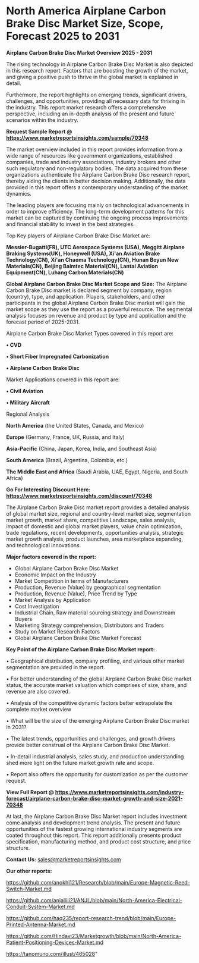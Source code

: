 # North America Airplane Carbon Brake Disc Market Size, Scope, Forecast 2025 to 2031

<Strong> Airplane Carbon Brake Disc Market Overview 2025 - 2031</strong>

The rising technology in Airplane Carbon Brake Disc Market is also depicted in this research report. Factors that are boosting the growth of the market, and giving a positive push to thrive in the global market is explained in detail.

Furthermore, the report highlights on emerging trends, significant drivers, challenges, and opportunities, providing all necessary data for thriving in the industry. This report market research offers a comprehensive perspective, including an in-depth analysis of the present and future scenarios within the industry.

<strong>Request Sample Report @ <a href=https://www.marketreportsinsights.com/sample/70348>https://www.marketreportsinsights.com/sample/70348</a></strong>

The market overview included in this report provides information from a wide range of resources like government organizations, established companies, trade and industry associations, industry brokers and other such regulatory and non-regulatory bodies. The data acquired from these organizations authenticate the Airplane Carbon Brake Disc research report, thereby aiding the clients in better decision making. Additionally, the data provided in this report offers a contemporary understanding of the market dynamics.

The leading players are focusing mainly on technological advancements in order to improve efficiency. The long-term development patterns for this market can be captured by continuing the ongoing process improvements and financial stability to invest in the best strategies.

Top Key players of Airplane Carbon Brake Disc Market are:

<strong>Messier-Bugatti(FR), UTC Aerospace Systems (USA), Meggitt Airplane Braking Systems(UK), Honeywell (USA), Xi'an Aviation Brake Technology(CN), Xi'an Chaoma Technology(CN), Hunan Boyun New Materials(CN), Beijing Baimtec Material(CN), Lantai Aviation Equipment(CN), Luhang Carbon Materials(CN)</strong>

<strong><b>Global Airplane Carbon Brake Disc Market Scope and Size:</b></strong>
The Airplane Carbon Brake Disc market is declared segment by company, region (country), type, and application. Players, stakeholders, and other participants in the global Airplane Carbon Brake Disc market will gain the market scope as they use the report as a powerful resource. The segmental analysis focuses on revenue and product by type and application and the forecast period of 2025-2031.

Airplane Carbon Brake Disc Market Types covered in this report are:

<strong>• CVD

• Short Fiber Impregnated Carbonization

• Airplane Carbon Brake Disc</strong>

Market Applications covered in this report are:

<strong>• Civil Aviation

• Military Aircraft</strong> 

Regional Analysis

<strong>North America</strong> (the United States, Canada, and Mexico)

<strong>Europe</strong> (Germany, France, UK, Russia, and Italy)

<strong>Asia-Pacific</strong> (China, Japan, Korea, India, and Southeast Asia)

<strong>South America</strong> (Brazil, Argentina, Colombia, etc.)

<strong>The Middle East and Africa</strong> (Saudi Arabia, UAE, Egypt, Nigeria, and South Africa)

<strong>Go For Interesting Discount Here: <a href=https://www.marketreportsinsights.com/discount/70348>https://www.marketreportsinsights.com/discount/70348</a></strong>

The Airplane Carbon Brake Disc market report provides a detailed analysis of global market size, regional and country-level market size, segmentation market growth, market share, competitive Landscape, sales analysis, impact of domestic and global market players, value chain optimization, trade regulations, recent developments, opportunities analysis, strategic market growth analysis, product launches, area marketplace expanding, and technological innovations.

<strong><b>Major factors covered in the report:</b></strong>
<ul>
  <li>Global Airplane Carbon Brake Disc Market </li>
  <li>Economic Impact on the Industry</li>
  <li>Market Competition in terms of Manufacturers</li>
  <li>Production, Revenue (Value) by geographical segmentation</li>
  <li>Production, Revenue (Value), Price Trend by Type</li>
  <li>Market Analysis by Application</li>
  <li>Cost Investigation</li>
  <li>Industrial Chain, Raw material sourcing strategy and Downstream Buyers</li>
  <li>Marketing Strategy comprehension, Distributors and Traders</li>
  <li>Study on Market Research Factors</li>
  <li>Global Airplane Carbon Brake Disc Market Forecast</li>
</ul>

<strong><b>Key Point of the Airplane Carbon Brake Disc Market report:</b></strong>

• Geographical distribution, company profiling, and various other market segmentation are provided in the report.

• For better understanding of the global Airplane Carbon Brake Disc market status, the accurate market valuation which comprises of size, share, and revenue are also covered.

• Analysis of the competitive dynamic factors better extrapolate the complete market overview

• What will be the size of the emerging Airplane Carbon Brake Disc market in 2031?

• The latest trends, opportunities and challenges, and growth drivers provide better construal of the Airplane Carbon Brake Disc Market.

• In-detail industrial analysis, sales study, and production understanding shed more light on the future market growth rate and scope.

• Report also offers the opportunity for customization as per the customer request.

<strong><b>View Full Report @ <a href=https://www.marketreportsinsights.com/industry-forecast/airplane-carbon-brake-disc-market-growth-and-size-2021-70348>https://www.marketreportsinsights.com/industry-forecast/airplane-carbon-brake-disc-market-growth-and-size-2021-70348</a></b></strong>


At last, the Airplane Carbon Brake Disc Market report includes investment come analysis and development trend analysis. The present and future opportunities of the fastest growing international industry segments are coated throughout this report. This report additionally presents product specification, manufacturing method, and product cost structure, and price structure.

<strong>Contact Us:</strong>
sales@marketreportsinsights.com

<strong>Our other reports:</strong>

<a href=https://github.com/anokhi121/Research/blob/main/Europe-Magnetic-Reed-Switch-Market.md>https://github.com/anokhi121/Research/blob/main/Europe-Magnetic-Reed-Switch-Market.md</a>

<a href=https://github.com/anjaliiii21/ANJL/blob/main/North-America-Electrical-Conduit-System-Market.md>https://github.com/anjaliiii21/ANJL/blob/main/North-America-Electrical-Conduit-System-Market.md</a>

<a href=https://github.com/haq235/report-research-trend/blob/main/Europe-Printed-Antenna-Market.md>https://github.com/haq235/report-research-trend/blob/main/Europe-Printed-Antenna-Market.md</a>

<a href=https://github.com/Hindavi23/Marketgrowth/blob/main/North-America-Patient-Positioning-Devices-Market.md>https://github.com/Hindavi23/Marketgrowth/blob/main/North-America-Patient-Positioning-Devices-Market.md</a>

<a href=https://tanomuno.com/illust/465028>https://tanomuno.com/illust/465028</a>"
